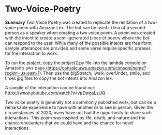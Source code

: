 # Two-Voice-Poetry

**Summary**
Two Voice Poetry was created to replicate the recitation of a two-voice poem with Amazon Lex. The bot can be used in lieu of a second person as a speaker when creating a two voice poem. A poem was created with the intent to create a semi-generated piece of poetry where the bot can respond to the user. While many of the possible intents are free-form, sample utterances are provided and some verse require specific phrases for the interaction to work.

To run the project, copy the project2.py file into the lambda console on Amazon’s aws page (https://console.aws.amazon.com/console/home?region=us-east-1). Then use the bigStretch, iwalk, overUnder, smile, and times jpg files to copy the bot intents into Amazon lex.

A sample of the interaction can be found out: https://www.youtube.com/watch?v=vpDwgaLsjJQ

Two voice poetry is generally not a commonly published work, but can be a remarkable experience to have with another or to see in person. Given the circumstances of 2020, many have not had the opportunity to share such interactions. This poem was inspired by life, death, and nature and the chance encounters that we could have and the chance for novel interactions.
